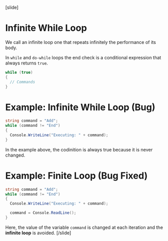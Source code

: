 [slide]
# Infinite While Loop
We call an infinite loop one that repeats infinitely the performance of its body. 

In `while` and `do-while` loops the end check is a conditional expression that always returns `true`. 

```csharp
while (true)
{
  // Commands
}
```

# Example: Infinite While Loop (Bug)
```csharp
string command = "Add";
while (command != "End") 
{
  Console.WriteLine("Executing: " + command);
}
```

In the example above, the codinition is always true because it is never changed.

# Example: Finite Loop (Bug Fixed)
```csharp
string command = "Add";
while (command != "End")
{
  Console.WriteLine("Executing: " + command);

  command = Console.ReadLine();
}
```

Here, the value of the variable `command` is changed at each iteration and the **infinite loop** is avoided. 
[/slide]